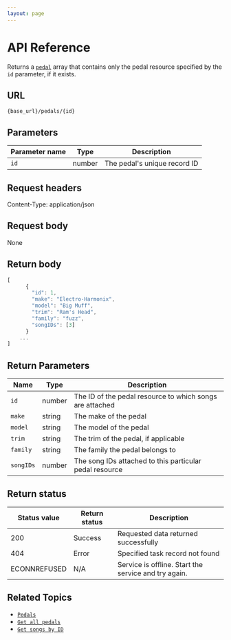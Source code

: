 ```yaml
---
layout: page
---
```


# API Reference

Returns a [`pedal`](pedals.md) array that contains only the pedal resource specified by the `id` parameter, if it exists.

## URL

```shell
{base_url}/pedals/{id}
```

## Parameters

| Parameter name | Type | Description |
| ------------- | ----------- | ----------- |
| `id` | number | The pedal's unique record ID |

## Request headers

Content-Type: application/json

## Request body

None

## Return body

```js
[
      {
        "id": 1, 
        "make": "Electro-Harmonix",
        "model": "Big Muff",
        "trim": "Ram's Head",
        "family": "fuzz",
        "songIDs": [3]
      }
    ...
]
```

## Return Parameters

| Name | Type | Description |
| ------------- | ----------- | ----------- |
| `id` | number | The ID of the pedal resource to which songs are attached |
| `make` | string | The make of the pedal |
| `model` | string | The model of the pedal |
| `trim` | string | The trim of the pedal, if applicable |
| `family` | string | The family the pedal belongs to |
| `songIDs` | number | The song IDs attached to this particular pedal resource |

## Return status

| Status value | Return status | Description |
| ------------- | ----------- | ----------- |
| 200 | Success | Requested data returned successfully |
| 404 | Error | Specified task record not found |
|  ECONNREFUSED | N/A | Service is offline. Start the service and try again. |

## Related Topics

* [`Pedals`](pedals.md)
* [`Get all pedals`](pg-reference-get-all-pedals.md)
* [`Get songs by ID`](pg-reference-get-songs-by-id.md)
